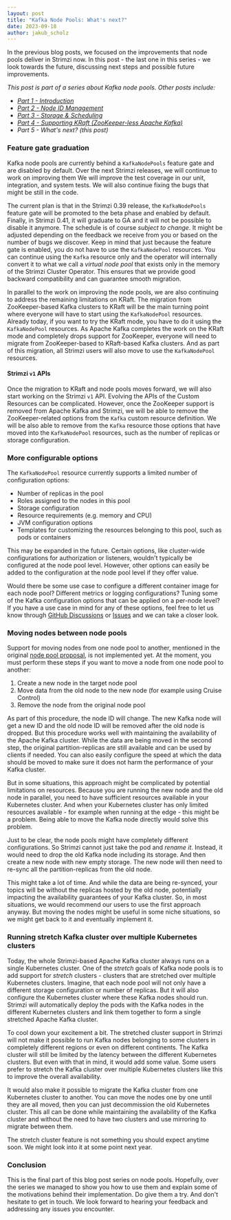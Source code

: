 ```yaml
---
layout: post
title: "Kafka Node Pools: What's next?"
date: 2023-09-18
author: jakub_scholz
---
```


In the previous blog posts, we focused on the improvements that node pools deliver in Strimzi now.
In this post - the last one in this series - we look towards the future, discussing next steps and possible future improvements.

<!--more-->

_This post is part of a series about Kafka node pools.
Other posts include:_

* _[Part 1 - Introduction](https://strimzi.io/blog/2023/08/14/kafka-node-pools-introduction/)_
* _[Part 2 - Node ID Management](https://strimzi.io/blog/2023/08/23/kafka-node-pools-node-id-management/)_
* _[Part 3 - Storage & Scheduling](https://strimzi.io/blog/2023/08/28/kafka-node-pools-storage-and-scheduling/)_
* _[Part 4 - Supporting KRaft (ZooKeeper-less Apache Kafka)](https://strimzi.io/blog/2023/09/11/kafka-node-pools-supporting-kraft/)_
* _Part 5 - What's next? (this post)_

### Feature gate graduation

Kafka node pools are currently behind a `KafkaNodePools` feature gate and are disabled by default.
Over the next Strimzi releases, we will continue to work on improving them
We will improve the test coverage in our unit, integration, and system tests.
We will also continue fixing the bugs that might be still in the code.

The current plan is that in the Strimzi 0.39 release, the `KafkaNodePools` feature gate will be promoted to the beta phase and enabled by default.
Finally, in Strimzi 0.41, it will graduate to GA and it will not be possible to disable it anymore.
The schedule is of course _subject to change_.
It might be adjusted depending on the feedback we receive from you or based on the number of bugs we discover.
Keep in mind that just because the feature gate is enabled, you do not have to use the `KafkaNodePool` resources.
You can continue using the `Kafka` resource only and the operator will internally convert it to what we call a _virtual node pool_ that exists only in the memory of the Strimzi Cluster Operator.
This ensures that we provide good backward compatibility and can guarantee smooth migration.

In parallel to the work on improving the node pools, we are also continuing to address the remaining limitations on KRaft.
The migration from ZooKeeper-based Kafka clusters to KRaft will be the main turning point where everyone will have to start using the `KafkaNodePool` resources.
Already today, if you want to try the KRaft mode, you have to do it using the `KafkaNodePool` resources.
As Apache Kafka completes the work on the KRaft mode and completely drops support for ZooKeeper, everyone will need to migrate from ZooKeeper-based to KRaft-based Kafka clusters.
And as part of this migration, all Strimzi users will also move to use the `KafkaNodePool` resources.

#### Strimzi `v1` APIs

Once the migration to KRaft and node pools moves forward, we will also start working on the Strimzi `v1` API.
Evolving the APIs of the Custom Resources can be complicated.
However, once the ZooKeeper support is removed from Apache Kafka and Strimzi, we will be able to remove the ZooKeeper-related options from the `Kafka` custom resource definition.
We will be also able to remove from the `Kafka` resource those options that have moved into the `KafkaNodePool` resources, such as the number of replicas or storage configuration.

### More configurable options

The `KafkaNodePool` resource currently supports a limited number of configuration options:
* Number of replicas in the pool
* Roles assigned to the nodes in this pool
* Storage configuration
* Resource requirements (e.g. memory and CPU)
* JVM configuration options
* Templates for customizing the resources belonging to this pool, such as pods or containers

This may be expanded in the future. 
Certain options, like cluster-wide configurations for authorization or listeners, wouldn't typically be configured at the node pool level. 
However, other options can easily be added to the configuration at the node pool level if they offer value.

Would there be some use case to configure a different container image for each node pool?
Different metrics or logging configurations?
Tuning some of the Kafka configuration options that can be applied on a per-node level?
If you have a use case in mind for any of these options, feel free to let us know through [GitHub Discussions](https://github.com/orgs/strimzi/discussions) or [Issues](https://github.com/strimzi/strimzi-kafka-operator/issues) and we can take a closer look.

### Moving nodes between node pools

Support for moving nodes from one node pool to another, mentioned in the original [node pool proposal](https://github.com/strimzi/proposals/blob/main/050-Kafka-Node-Pools.md), is not implemented yet.
At the moment, you must perform these steps if you want to move a node from one node pool to another:
1. Create a new node in the target node pool
2. Move data from the old node to the new node (for example using Cruise Control)
3. Remove the node from the original node pool

As part of this procedure, the node ID will change.
The new Kafka node will get a new ID and the old node ID will be removed after the old node is dropped.
But this procedure works well with maintaining the availability of the Apache Kafka cluster.
While the data are being moved in the second step, the original partition-replicas are still available and can be used by clients if needed.
You can also easily configure the speed at which the data should be moved to make sure it does not harm the performance of your Kafka cluster.

But in some situations, this approach might be complicated by potential limitations on resources.
Because you are running the new node and the old node in parallel, you need to have sufficient resources available in your Kubernetes cluster.
And when your Kubernetes cluster has only limited resources available - for example when running at the edge - this might be a problem.
Being able to move the Kafka node directly would solve this problem.

Just to be clear, the node pools might have completely different configurations.
So Strimzi cannot just take the pod and _rename it_.
Instead, it would need to drop the old Kafka node including its storage.
And then create a new node with new empty storage.
The new node will then need to re-sync all the partition-replicas from the old node.

This might take a lot of time.
And while the data are being re-synced, your topics will be without the replicas hosted by the old node, potentially impacting the availability guarantees of your Kafka cluster.
So, in most situations, we would recommend our users to use the first approach anyway.
But moving the nodes might be useful in some niche situations, so we might get back to it and eventually implement it.

### Running stretch Kafka cluster over multiple Kubernetes clusters

Today, the whole Strimzi-based Apache Kafka cluster always runs on a single Kubernetes cluster.
One of the _stretch_ goals of Kafka node pools is to add support for _stretch_ clusters - clusters that are stretched over multiple Kubernetes clusters.
Imagine, that each node pool will not only have a different storage configuration or number of replicas.
But it will also configure the Kubernetes cluster where these Kafka nodes should run.
Strimzi will automatically deploy the pods with the Kafka nodes in the different Kubernetes clusters and link them together to form a single stretched Apache Kafka cluster.

To cool down your excitement a bit.
The stretched cluster support in Strimzi will not make it possible to run Kafka nodes belonging to some clusters in completely different regions or even on different continents.
The Kafka cluster will still be limited by the latency between the different Kubernetes clusters.
But even with that in mind, it would add some value.
Some users prefer to stretch the Kafka cluster over multiple Kubernetes clusters like this to improve the overall availability.

It would also make it possible to migrate the Kafka cluster from one Kubernetes cluster to another.
You can move the nodes one by one until they are all moved, then you can just decommission the old Kubernetes cluster.
This all can be done while maintaining the availability of the Kafka cluster and without the need to have two clusters and use mirroring to migrate between them.

The stretch cluster feature is not something you should expect anytime soon.
We might look into it at some point next year.

### Conclusion

This is the final part of this blog post series on node pools.
Hopefully, over the series we managed to show you how to use them and explain some of the motivations behind their implementation.
Do give them a try.
And don't hesitate to get in touch. 
We look forward to hearing your feedback and addressing any issues you encounter.
